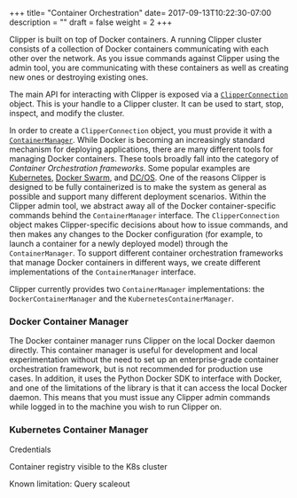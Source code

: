 +++
title= "Container Orchestration"
date= 2017-09-13T10:22:30-07:00
description = ""
draft = false
weight = 2
+++


Clipper is built on top of Docker containers. A running Clipper cluster consists of a collection of Docker containers communicating with each other over the network. As you issue commands against Clipper using the admin tool, you are communicating with these containers as well as creating new ones or destroying existing ones.

The main API for interacting with Clipper is exposed via a [`ClipperConnection`](http://docs.clipper.ai/en/develop/#clipper-connection) object. This is your handle to a Clipper cluster. It can be used to start, stop, inspect, and modify the cluster.

In order to create a `ClipperConnection` object, you must provide it with a [`ContainerManager`](http://docs.clipper.ai/en/develop/#container-managers).
While Docker is becoming an increasingly standard mechanism for deploying applications, there are many different tools for managing Docker containers.
These tools broadly fall into the category of *Container Orchestration frameworks*.
Some popular examples are [Kubernetes](https://kubernetes.io/), [Docker Swarm](https://docs.docker.com/engine/swarm/), and [DC/OS](https://dcos.io/).
One of the reasons Clipper is designed to be fully containerized is to make the system as general as possible and support many different deployment scenarios.
Within the Clipper admin tool, we abstract away all of the Docker container-specific commands behind the `ContainerManager` interface.
The `ClipperConnection` object makes Clipper-specific decisions about how to issue commands, and then makes any changes to the Docker configuration (for example, to launch a container for a newly deployed model) through the `ContainerManager`.
To support different container orchestration frameworks that manage Docker containers in different ways, we create different implementations of the `ContainerManager` interface.

Clipper currently provides two `ContainerManager` implementations: the `DockerContainerManager` and the `KubernetesContainerManager`.

### Docker Container Manager

The Docker container manager runs Clipper on the local Docker daemon directly.
This container manager is useful for development and local experimentation without the need to set up an enterprise-grade container orchestration framework, but is not recommended for production use cases.
In addition, it uses the Python Docker SDK to interface with Docker, and one of the limitations of the library is that it can access the local Docker daemon.
This means that you must issue any Clipper admin commands while logged in to the machine you wish to run Clipper on.

<!-- {{% notice note %}} -->
<!-- If you are upgrading from Clipper 0.1, note that the  -->
<!-- {{% /notice %}} -->


### Kubernetes Container Manager

Credentials

Container registry visible to the K8s cluster

Known limitation: Query scaleout


